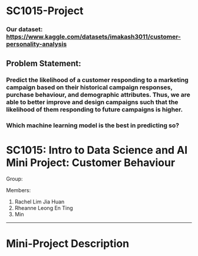 # SC1015-Project

### Our dataset: https://www.kaggle.com/datasets/imakash3011/customer-personality-analysis 
## Problem Statement: 
### Predict the likelihood of a customer responding to a marketing campaign based on their historical campaign responses, purchase behaviour, and demographic attributes. Thus, we are able to better improve and design campaigns such that the likelihood of them responding to future campaigns is higher. 

### Which machine learning model is the best in predicting so?


# SC1015: Intro to Data Science and AI Mini Project: Customer Behaviour

Group:

Members: 
 1. Rachel Lim Jia Huan 
 2. Rheanne Leong En Ting
 3. Min
 -----
# Mini-Project Description

